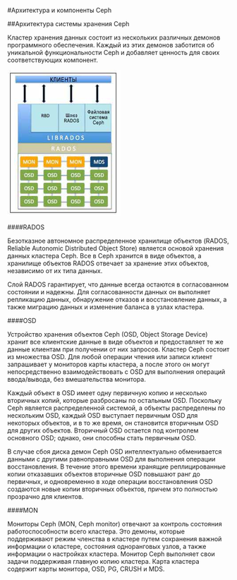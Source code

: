 #Архитектура и компоненты Ceph

##Архитектура системы хранения Ceph

Кластер хранения данных состоит из нескольких различных демонов программного обеспечения. Каждый из этих демонов заботится об уникальной функциональности Ceph и добавляет ценность для своих соответствующих компонент.

![Дифграмма стурктуры Ceph](./img/ceph_arch_diagram.jpg)

####RADOS

Безотказное автономное распределенное хранилище объектов (RADOS, Reliable Autonomic Distributed Object Store) является основой хранения данных кластера Ceph. Все в Ceph хранится в виде объектов, а хранилище объектов RADOS отвечает за хранение этих объектов, независимо от их типа данных.

Слой RADOS гарантирует, что данные всегда остаются в согласованном состоянии и надежны. Для согласованности данных он выполняет репликацию данных, обнаружение отказов и восстановление данных, а также миграцию данных и изменение баланса в узлах кластера.

####OSD

Устройство хранения объектов Ceph (OSD, Object Storage Device) хранит все клиентские данные в виде объектов и предоставляет те же данные клиентам при получении от них запросов. Кластер Ceph состоит из множества OSD. Для любой операции чтения или записи клиент запрашивает у мониторов карты кластера, а после этого он могут непосредственно взаимодействовать с OSD для выполнения операций ввода/вывода, без вмешательства монитора.

Каждый объект в OSD имеет одну первичную копию и несколько вторичных копий, которые разбросаны по остальным OSD. Поскольку Ceph является распределенной системой, а объекты распределены по нескольким OSD, каждый OSD выступает первичным OSD для некоторых объектов, и в то же время, он становится вторичным OSD для других объектов. Вторичный OSD остается под контролем основного OSD; однако, они способны стать первичным OSD.

В случае сбоя диска демон Ceph OSD интеллектуально обменивается данными с другими равноправными OSD для выполнения операции восстановления. В течение этого времени хранящие реплицированные копии отказавших объектов вторичные OSD повышают ранг до первичных, и одновременно в ходе операции восстановления OSD создаются новые копии вторичных объектов, причем это полностью прозрачно для клиентов.

####MON

Мониторы Ceph (MON, Ceph monitor) отвечают за контроль состояния работоспособности всего кластера. Это демоны, которые поддерживают режим членства в кластере путем сохранения важной информации о кластере, состояния одноранговых узлов, а также информации о настройках кластера. Монитор Ceph выполняет свои задачи поддерживая главную копию кластера. Карта кластера содержит карты монитора, OSD, PG, CRUSH и MDS.
